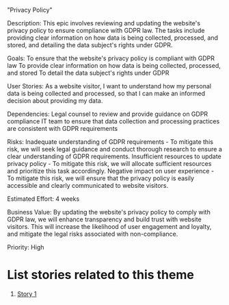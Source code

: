 "Privacy Policy"

Description: This epic involves reviewing and updating the website's privacy policy to ensure compliance with GDPR law. The tasks include providing clear information on how data is being collected, processed, and stored, and detailing the data subject's rights under GDPR.

Goals: 
    To ensure that the website's privacy policy is compliant with GDPR law
    To provide clear information on how data is being collected, processed, and stored
    To detail the data subject's rights under GDPR

User Stories: As a website visitor, I want to understand how my personal data is being collected and processed, so that I can make an informed decision about providing my data.

Dependencies: 
    Legal counsel to review and provide guidance on GDPR compliance
    IT team to ensure that data collection and processing practices are consistent with GDPR requirements

Risks: 
    Inadequate understanding of GDPR requirements - To mitigate this risk, we will seek legal guidance and conduct thorough research to ensure a clear understanding of GDPR requirements.
    Insufficient resources to update privacy policy - To mitigate this risk, we will allocate sufficient resources and prioritize this task accordingly.
    Negative impact on user experience - To mitigate this risk, we will ensure that the privacy policy is easily accessible and clearly communicated to website visitors.

Estimated Effort: 4 weeks

Business Value: By updating the website's privacy policy to comply with GDPR law, we will enhance transparency and build trust with website visitors. This will increase the likelihood of user engagement and loyalty, and mitigate the legal risks associated with non-compliance.

Priority: High

# List stories related to this theme
1. [Story 1](documentation/templates/theme/initiatives/epics/stories/Privacy%20Policy%20Story1.md)
